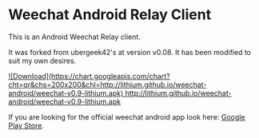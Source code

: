 Weechat Android Relay Client
==================================
This is an Android Weechat Relay client.

It was forked from ubergeek42's at version v0.08.
It has been modified to suit my own desires.

<a href="http://lithium.github.io/weechat-android/weechat-v0.9-lithium.apk">
![Download](https://chart.googleapis.com/chart?cht=qr&chs=200x200&chl=http://lithium.github.io/weechat-android/weechat-v0.9-lithium.apk)  
http://lithium.github.io/weechat-android/weechat-v0.9-lithium.apk
</a>

If you are looking for the official weechat android app look here: [Google Play Store](https://play.google.com/store/apps/details?id=com.ubergeek42.WeechatAndroid).
